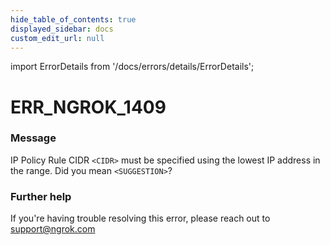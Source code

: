 ```yaml
---
hide_table_of_contents: true
displayed_sidebar: docs
custom_edit_url: null
---
```


import ErrorDetails from '/docs/errors/details/ErrorDetails';

# ERR_NGROK_1409

### Message
IP Policy Rule CIDR `<CIDR>` must be specified using the lowest IP address in the range. Did you mean `<SUGGESTION>`?

### Further help
If you're having trouble resolving this error, please reach out to [support@ngrok.com](mailto:support@ngrok.com?subject=Help%20with%20ERR_NGROK_1409)

<ErrorDetails error='err_ngrok_1409' />
